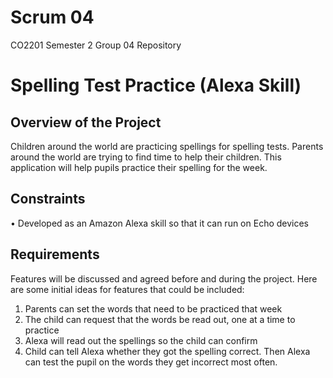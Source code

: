 # Scrum 04

CO2201 Semester 2 Group 04 Repository

# Spelling Test Practice (Alexa Skill)

## Overview of the Project
Children around the world are practicing spellings for spelling tests. Parents around the world are trying to find time to help their children. This application will help pupils practice their spelling for the week.  

## Constraints
•	Developed as an Amazon Alexa skill so that it can run on Echo devices

## Requirements
Features will be discussed and agreed before and during the project. Here are some initial ideas for features that could be included:
1.	Parents can set the words that need to be practiced that week
2.	The child can request that the words be read out, one at a time to practice
3.	Alexa will read out the spellings so the child can confirm
4.	Child can tell Alexa whether they got the spelling correct. Then Alexa can test the pupil on the words they get incorrect most often.
